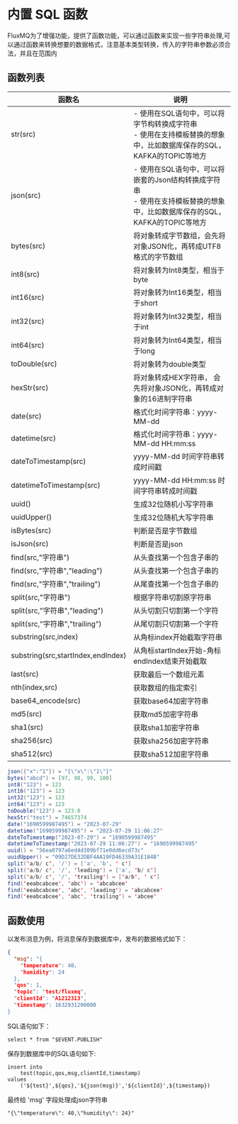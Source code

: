 # 内置 SQL 函数
FluxMQ为了增强功能，提供了函数功能，可以通过函数来实现一些字符串处理,可以通过函数来转换想要的数据格式，注意基本类型转换，传入的字符串参数必须合法，并且在范围内

## 函数列表
| **函数名**                            | **说明**                                                                         |
|------------------------------------|--------------------------------------------------------------------------------|
| str(src)                           | - 使用在SQL语句中，可以将字节构转换成字符串<br />- 使用在支持模板替换的想象中，比如数据库保存的SQL，KAFKA的TOPIC等地方       |
| json(src)                          | - 使用在SQL语句中，可以将嵌套的Json结构转换成字符串<br />- 使用在支持模板替换的想象中，比如数据库保存的SQL，KAFKA的TOPIC等地方 |
| bytes(src)                         | 将对象转成字节数组，会先将对象JSON化，再转成UTF8格式的字节数组                                            |
| int8(src)                          | 将对象转为Int8类型，相当于byte                                                            |
| int16(src)                         | 将对象转为Int16类型，相当于short                                                          |
| int32(src)                         | 将对象转为Int32类型，相当于int                                                            |
| int64(src)                         | 将对象转为Int64类型，相当于long                                                           |
| toDouble(src)                      | 将对象转为double类型                                                                  |
| hexStr(src)                        | 将对象转成HEX字符串， 会先将对象JSON化，再转成对象的16进制字符串                                          |
| date(src)                          | 格式化时间字符串：yyyy-MM-dd                                                            |
| datetime(src)                      | 格式化时间字符串：yyyy-MM-dd HH:mm:ss                                                   |
| dateToTimestamp(src)               | yyyy-MM-dd 时间字符串转成时间戳                                                          |
| datetimeToTimestamp(src)           | yyyy-MM-dd HH:mm:ss 时间字符串转成时间戳                                                 |
| uuid()                             | 生成32位随机小写字符串                                                                   |
| uuidUpper()                        | 生成32位随机大写字符串                                                                   |
| isBytes(src)                       | 判断是否是字节数组                                                                      |
| isJson(src)                        | 判断是否是json                                                                      |
| find(src,"字符串")                    | 从头查找第一个包含子串的                                                                   |
| find(src,"字符串","leading")          | 从头查找第一个包含子串的                                                                   |
| find(src,"字符串","trailing")         | 从尾查找第一个包含子串的                                                                   |
| split(src,"字符串")                   | 根据字符串切割原字符串                                                                    |
| split(src,"字符串","leading")         | 从头切割只切割第一个字符                                                                   |
| split(src,"字符串","trailing")        | 从尾切割只切割第一个字符                                                                   |
| substring(src,index)               | 从角标index开始截取字符串                                                                |
| substring(src,startIndex,endIndex) | 从角标startIndex开始-角标endIndex结束开始截取                                               |
| last(src)                          | 获取最后一个数组元素                                                                     |
| nth(index,src)                     | 获取数组的指定索引                                                                      |
| base64_encode(src)                 | 获取base64加密字符串                                                                  |
| md5(src)                           | 获取md5加密字符串                                                                     |
| sha1(src)                          | 获取sha1加密字符串                                                                    |
| sha256(src)                        | 获取sha256加密字符串                                                                  |
| sha512(src)                        | 获取sha512加密字符串                                                                  |

```java
json({"x":"1"}) = "{\"x\":\"1\"}"
bytes("abcd") = [97, 98, 99, 100]
int8("123") = 123
int16("123") = 123
int32("123") = 123
int64("123") = 123
toDouble("123") = 123.0
hexStr("test") = 74657374
date("1690599987495") = "2023-07-29"
datetime("1690599987495") = "2023-07-29 11:06:27"
dateToTimestamp("2023-07-29") = "1690599987495"
datetimeToTimestamp("2023-07-29 11:06:27") = "1690599987495"
uuid() = "56ea0797a6ed4d309bf71e0dd6ecd73c"
uuidUpper() = "09D27DE32DBF4AA19FD46339A31E184B"
split('a/b/ c', '/') = ['a', 'b', ' c']
split('a/b/ c', '/', 'leading') = ['a', 'b/ c']
split('a/b/ c', '/', 'trailing') = ['a/b', ' c']
find('eeabcabcee', 'abc') = 'abcabcee'
find('eeabcabcee', 'abc', 'leading') = 'abcabcee'
find('eeabcabcee', 'abc', 'trailing') = 'abcee' 
```
<a name="OGC3L"></a>
## 函数使用
以发布消息为例，将消息保存到数据库中，发布的数据格式如下：
```json
{
  "msg": "{
    "temperature": 40，
    "humidity": 24
  },
  "qos": 1,
  "topic": "test/fluxmq",
  "clientId": "A1212313",
  "timestamp": 1632931200000
}
```
SQL语句如下：
```plsql
select * from "$EVENT.PUBLISH"
```
保存到数据库中的SQL语句如下:
```plsql
insert into 
	test(topic,qos,msg,clientId,timestamp) 
values
	('${test}',${qos},'${json(msg)}','${clientId}',${timestamp})
```
最终给 'msg' 字段处理成json字符串
```
"{\"temperature\": 40,\"humidity\": 24}"
```